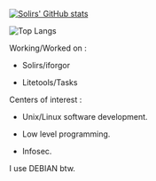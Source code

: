 
[![Solirs' GitHub stats](https://github-readme-stats.vercel.app/api?username=Solirs&theme=radical)](https://github.com/anuraghazra/github-readme-stats)

![Top Langs](https://github-readme-stats.vercel.app/api/top-langs/?username=Solirs&theme=radical)

Working/Worked on :

- Solirs/iforgor

- Litetools/Tasks



Centers of interest :

- Unix/Linux software development.

- Low level programming.

- Infosec.



I use DEBIAN btw.
